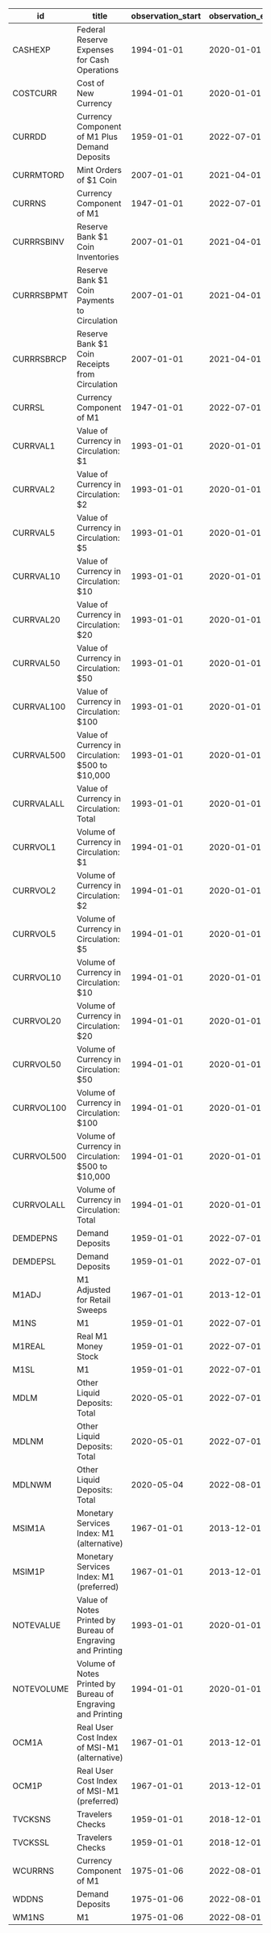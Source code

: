 | id         | title                                                       | observation_start   | observation_end   |
|------------|-------------------------------------------------------------|---------------------|-------------------|
| CASHEXP    | Federal Reserve Expenses for Cash Operations                | 1994-01-01          | 2020-01-01        |
| COSTCURR   | Cost of New Currency                                        | 1994-01-01          | 2020-01-01        |
| CURRDD     | Currency Component of M1 Plus Demand Deposits               | 1959-01-01          | 2022-07-01        |
| CURRMTORD  | Mint Orders of $1 Coin                                      | 2007-01-01          | 2021-04-01        |
| CURRNS     | Currency Component of M1                                    | 1947-01-01          | 2022-07-01        |
| CURRRSBINV | Reserve Bank $1 Coin Inventories                            | 2007-01-01          | 2021-04-01        |
| CURRRSBPMT | Reserve Bank $1 Coin Payments to Circulation                | 2007-01-01          | 2021-04-01        |
| CURRRSBRCP | Reserve Bank $1 Coin Receipts from Circulation              | 2007-01-01          | 2021-04-01        |
| CURRSL     | Currency Component of M1                                    | 1947-01-01          | 2022-07-01        |
| CURRVAL1   | Value of Currency in Circulation: $1                        | 1993-01-01          | 2020-01-01        |
| CURRVAL2   | Value of Currency in Circulation: $2                        | 1993-01-01          | 2020-01-01        |
| CURRVAL5   | Value of Currency in Circulation: $5                        | 1993-01-01          | 2020-01-01        |
| CURRVAL10  | Value of Currency in Circulation: $10                       | 1993-01-01          | 2020-01-01        |
| CURRVAL20  | Value of Currency in Circulation: $20                       | 1993-01-01          | 2020-01-01        |
| CURRVAL50  | Value of Currency in Circulation: $50                       | 1993-01-01          | 2020-01-01        |
| CURRVAL100 | Value of Currency in Circulation: $100                      | 1993-01-01          | 2020-01-01        |
| CURRVAL500 | Value of Currency in Circulation: $500 to $10,000           | 1993-01-01          | 2020-01-01        |
| CURRVALALL | Value of Currency in Circulation: Total                     | 1993-01-01          | 2020-01-01        |
| CURRVOL1   | Volume of Currency in Circulation: $1                       | 1994-01-01          | 2020-01-01        |
| CURRVOL2   | Volume of Currency in Circulation: $2                       | 1994-01-01          | 2020-01-01        |
| CURRVOL5   | Volume of Currency in Circulation: $5                       | 1994-01-01          | 2020-01-01        |
| CURRVOL10  | Volume of Currency in Circulation: $10                      | 1994-01-01          | 2020-01-01        |
| CURRVOL20  | Volume of Currency in Circulation: $20                      | 1994-01-01          | 2020-01-01        |
| CURRVOL50  | Volume of Currency in Circulation: $50                      | 1994-01-01          | 2020-01-01        |
| CURRVOL100 | Volume of Currency in Circulation: $100                     | 1994-01-01          | 2020-01-01        |
| CURRVOL500 | Volume of Currency in Circulation: $500 to $10,000          | 1994-01-01          | 2020-01-01        |
| CURRVOLALL | Volume of Currency in Circulation: Total                    | 1994-01-01          | 2020-01-01        |
| DEMDEPNS   | Demand Deposits                                             | 1959-01-01          | 2022-07-01        |
| DEMDEPSL   | Demand Deposits                                             | 1959-01-01          | 2022-07-01        |
| M1ADJ      | M1 Adjusted for Retail Sweeps                               | 1967-01-01          | 2013-12-01        |
| M1NS       | M1                                                          | 1959-01-01          | 2022-07-01        |
| M1REAL     | Real M1 Money Stock                                         | 1959-01-01          | 2022-07-01        |
| M1SL       | M1                                                          | 1959-01-01          | 2022-07-01        |
| MDLM       | Other Liquid Deposits: Total                                | 2020-05-01          | 2022-07-01        |
| MDLNM      | Other Liquid Deposits: Total                                | 2020-05-01          | 2022-07-01        |
| MDLNWM     | Other Liquid Deposits: Total                                | 2020-05-04          | 2022-08-01        |
| MSIM1A     | Monetary Services Index: M1 (alternative)                   | 1967-01-01          | 2013-12-01        |
| MSIM1P     | Monetary Services Index: M1 (preferred)                     | 1967-01-01          | 2013-12-01        |
| NOTEVALUE  | Value of Notes Printed by Bureau of Engraving and Printing  | 1993-01-01          | 2020-01-01        |
| NOTEVOLUME | Volume of Notes Printed by Bureau of Engraving and Printing | 1994-01-01          | 2020-01-01        |
| OCM1A      | Real User Cost Index of MSI-M1 (alternative)                | 1967-01-01          | 2013-12-01        |
| OCM1P      | Real User Cost Index of MSI-M1 (preferred)                  | 1967-01-01          | 2013-12-01        |
| TVCKSNS    | Travelers Checks                                            | 1959-01-01          | 2018-12-01        |
| TVCKSSL    | Travelers Checks                                            | 1959-01-01          | 2018-12-01        |
| WCURRNS    | Currency Component of M1                                    | 1975-01-06          | 2022-08-01        |
| WDDNS      | Demand Deposits                                             | 1975-01-06          | 2022-08-01        |
| WM1NS      | M1                                                          | 1975-01-06          | 2022-08-01        |